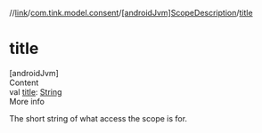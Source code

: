 //[link](../../index.md)/[com.tink.model.consent](../index.md)/[[androidJvm]ScopeDescription](index.md)/[title](title.md)



# title  
[androidJvm]  
Content  
val [title](title.md): [String](https://kotlinlang.org/api/latest/jvm/stdlib/kotlin/-string/index.html)  
More info  


The short string of what access the scope is for.

  



